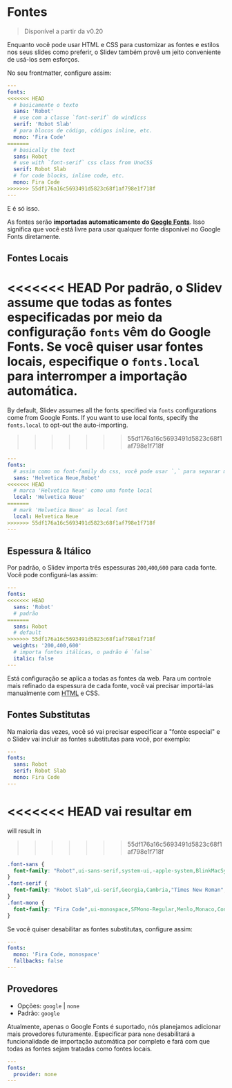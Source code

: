 # Fontes

> Disponível a partir da v0.20

Enquanto você pode usar HTML e CSS para customizar as fontes e estilos nos seus slides como preferir, o Slidev também provê um jeito conveniente de usá-los sem esforços.

No seu frontmatter, configure assim:

```yaml
---
fonts:
<<<<<<< HEAD
  # basicamente o texto
  sans: 'Robot'
  # use com a classe `font-serif` do windicss 
  serif: 'Robot Slab'
  # para blocos de código, códigos inline, etc.
  mono: 'Fira Code'
=======
  # basically the text
  sans: Robot
  # use with `font-serif` css class from UnoCSS
  serif: Robot Slab
  # for code blocks, inline code, etc.
  mono: Fira Code
>>>>>>> 55df176a16c5693491d5823c68f1af798e1f718f
---
```

E é só isso.

As fontes serão **importadas automaticamente do [Google Fonts](https://fonts.google.com/)**. Isso significa que você está livre para usar qualquer fonte disponível no Google Fonts diretamente.

## Fontes Locais

<<<<<<< HEAD
Por padrão, o Slidev assume que todas as fontes especificadas por meio da configuração `fonts` vêm do Google Fonts. Se você quiser usar fontes locais, especifique o `fonts.local` para interromper a importação automática.
=======
By default, Slidev assumes all the fonts specified via `fonts` configurations come from Google Fonts. If you want to use local fonts, specify the `fonts.local` to opt-out the auto-importing.
>>>>>>> 55df176a16c5693491d5823c68f1af798e1f718f

```yaml
---
fonts:
  # assim como no font-family do css, você pode usar `,` para separar múltiplas como substitutas
  sans: 'Helvetica Neue,Robot'
<<<<<<< HEAD
  # marca 'Helvetica Neue' como uma fonte local
  local: 'Helvetica Neue'
=======
  # mark 'Helvetica Neue' as local font
  local: Helvetica Neue
>>>>>>> 55df176a16c5693491d5823c68f1af798e1f718f
---
```

## Espessura & Itálico

Por padrão, o Slidev importa três espessuras `200`,`400`,`600` para cada fonte. Você pode configurá-las assim:

```yaml
---
fonts:
<<<<<<< HEAD
  sans: 'Robot'
  # padrão
=======
  sans: Robot
  # default
>>>>>>> 55df176a16c5693491d5823c68f1af798e1f718f
  weights: '200,400,600'
  # importa fontes itálicas, o padrão é `false`
  italic: false
---
```

Está configuração se aplica a todas as fontes da web. Para um controle mais refinado da espessura de cada fonte, você vai precisar importá-las manualmente com [HTML](/custom/directory-structure.html#index-html) e CSS.

## Fontes Substitutas

Na maioria das vezes, você só vai precisar especificar a "fonte especial" e o Slidev vai incluir as fontes substitutas para você, por exemplo:

```yaml
---
fonts:
  sans: Robot
  serif: Robot Slab
  mono: Fira Code
---
```

<<<<<<< HEAD
vai resultar em
=======
will result in
>>>>>>> 55df176a16c5693491d5823c68f1af798e1f718f

```css
.font-sans {
  font-family: "Robot",ui-sans-serif,system-ui,-apple-system,BlinkMacSystemFont,"Segoe UI",Roboto,"Helvetica Neue",Arial,"Noto Sans",sans-serif,"Apple Color Emoji","Segoe UI Emoji","Segoe UI Symbol","Noto Color Emoji";
}
.font-serif {
  font-family: "Robot Slab",ui-serif,Georgia,Cambria,"Times New Roman",Times,serif;
}
.font-mono {
  font-family: "Fira Code",ui-monospace,SFMono-Regular,Menlo,Monaco,Consolas,"Liberation Mono","Courier New",monospace;
}
```

Se você quiser desabilitar as fontes substitutas, configure assim:

```yaml
---
fonts:
  mono: 'Fira Code, monospace'
  fallbacks: false
---
```

## Provedores

- Opções: `google` | `none`
- Padrão: `google`

Atualmente, apenas o Google Fonts é suportado, nós planejamos adicionar mais provedores futuramente. Especificar para `none` desabilitará a funcionalidade de importação automática por completo e fará com que todas as fontes sejam tratadas como fontes locais.

```yaml
---
fonts:
  provider: none
---
```
